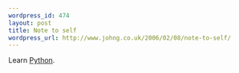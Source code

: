 ```yaml
--- 
wordpress_id: 474
layout: post
title: Note to self
wordpress_url: http://www.johng.co.uk/2006/02/08/note-to-self/
---
```

Learn <a href="http://www.python.org/">Python</a>.

